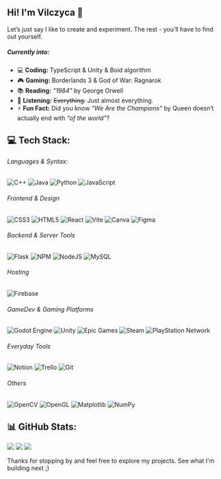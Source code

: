 ## Hi! I'm Vilczyca 👋

Let’s just say I like to create and experiment. The rest - you’ll have to find out yourself.

##### Currently into:
- 💻 **Coding:** TypeScript & Unity & Boid algorithm
- 🎮 **Gaming:** Borderlands 3 & God of War: Ragnarok
- 📚 **Reading:** _"1984"_ by George Orwell
- 🎵 **Listening:** ~~Everything.~~ Just almost everything. <!-- Too "burdello bum bum" to specify. -->
- ⚡ **Fun Fact:** Did you know _“We Are the Champions”_ by Queen doesn’t actually end with _“of the world”_?


## 💻 Tech Stack:

###### Languages & Syntax:
![C++](https://img.shields.io/badge/c++-%2300599C.svg?style=for-the-badge&logo=c%2B%2B&logoColor=white) <!-- → **Used in:** [Solving the Traveling Salesman Problem](your-link)-->
![Java](https://img.shields.io/badge/java-%23ED8B00.svg?style=for-the-badge&logo=openjdk&logoColor=white) <!-- → **Used in:** [Game of Life](your-link)-->
![Python](https://img.shields.io/badge/python-3670A0?style=for-the-badge&logo=python&logoColor=ffdd54) <!-- → **Used in:** [ESP Now communication module](your-link)-->
![JavaScript](https://img.shields.io/badge/javascript-%23323330.svg?style=for-the-badge&logo=javascript&logoColor=%23F7DF1E) <!-- → **Used in:** [JS challenge](your-link)-->

###### Frontend & Design
![CSS3](https://img.shields.io/badge/css3-%231572B6.svg?style=for-the-badge&logo=css3&logoColor=white)
![HTML5](https://img.shields.io/badge/html5-%23E34F26.svg?style=for-the-badge&logo=html5&logoColor=white)
![React](https://img.shields.io/badge/react-%2320232a.svg?style=for-the-badge&logo=react&logoColor=%2361DAFB)
![Vite](https://img.shields.io/badge/vite-%23646CFF.svg?style=for-the-badge&logo=vite&logoColor=white)
![Canva](https://img.shields.io/badge/Canva-%2300C4CC.svg?style=for-the-badge&logo=Canva&logoColor=white) 
![Figma](https://img.shields.io/badge/figma-%23F24E1E.svg?style=for-the-badge&logo=figma&logoColor=white) 

<!-- **Used in:** [Meet Cost Watcher](https://github.com/ocadotechnology-university/meet-cost-watcher) (design)-->
<!-- → Check my skills [here](your-link-here) and [here](your-link-here) -->

###### Backend & Server Tools
![Flask](https://img.shields.io/badge/flask-%23000.svg?style=for-the-badge&logo=flask&logoColor=white)
![NPM](https://img.shields.io/badge/NPM-%23CB3837.svg?style=for-the-badge&logo=npm&logoColor=white) 
![NodeJS](https://img.shields.io/badge/node.js-6DA55F?style=for-the-badge&logo=node.js&logoColor=white)
![MySQL](https://img.shields.io/badge/mysql-4479A1.svg?style=for-the-badge&logo=mysql&logoColor=white) 

<!-- **Used in:** [Meet Cost Watcher](https://github.com/ocadotechnology-university/meet-cost-watcher) (Google Meet integration)-->

<!-- → See [behind-the-scenes wizardry](your-link-here) -->

###### Hosting
![Firebase](https://img.shields.io/badge/firebase-%23039BE5.svg?style=for-the-badge&logo=firebase)

<!-- **Used in:** [Krooky](https://krooky-books.web.app/)-->

###### GameDev & Gaming Platforms
![Godot Engine](https://img.shields.io/badge/GODOT-%23FFFFFF.svg?style=for-the-badge&logo=godot-engine) 
![Unity](https://img.shields.io/badge/unity-%23000000.svg?style=for-the-badge&logo=unity&logoColor=white) 
![Epic Games](https://img.shields.io/badge/epicgames-%23313131.svg?style=for-the-badge&logo=epicgames&logoColor=white) 
![Steam](https://img.shields.io/badge/steam-%23000000.svg?style=for-the-badge&logo=steam&logoColor=blue) 
![PlayStation Network](https://img.shields.io/badge/PSN-%230070D1.svg?style=for-the-badge&logo=Playstation&logoColor=white)

<!-- **Used in:** [DungeonScape](your-link) -->
<!-- → See how [my dreams](your-link-here) come true -->

###### Everyday Tools
![Notion](https://img.shields.io/badge/Notion-%23000000.svg?style=for-the-badge&logo=notion&logoColor=white) 
![Trello](https://img.shields.io/badge/Trello-%23026AA7.svg?style=for-the-badge&logo=Trello&logoColor=white) 
![Git](https://img.shields.io/badge/git-%23F05033.svg?style=for-the-badge&logo=git&logoColor=white) 

<!-- This is how I organize chaos :) -->

<!-- #### Data & Visualization -->
###### Others
![OpenCV](https://img.shields.io/badge/opencv-%23white.svg?style=for-the-badge&logo=opencv&logoColor=white) 
![OpenGL](https://img.shields.io/badge/OpenGL-%23FFFFFF.svg?style=for-the-badge&logo=opengl) 
![Matplotlib](https://img.shields.io/badge/Matplotlib-%23ffffff.svg?style=for-the-badge&logo=Matplotlib&logoColor=black) 
![NumPy](https://img.shields.io/badge/numpy-%23013243.svg?style=for-the-badge&logo=numpy&logoColor=white) 


## 📊 GitHub Stats:
![](https://github-readme-stats.vercel.app/api?username=Vilczyca&theme=dark&hide_border=false&include_all_commits=false&count_private=false)
![](https://nirzak-streak-stats.vercel.app/?user=Vilczyca&theme=dark&hide_border=false)
![](https://github-readme-stats.vercel.app/api/top-langs/?username=Vilczyca&theme=dark&hide_border=false&include_all_commits=false&count_private=false&layout=compact)

Thanks for stopping by and feel free to explore my projects. See what I'm building next ;)
<!-- Proudly created with GPRM ( https://gprm.itsvg.in ) -->

